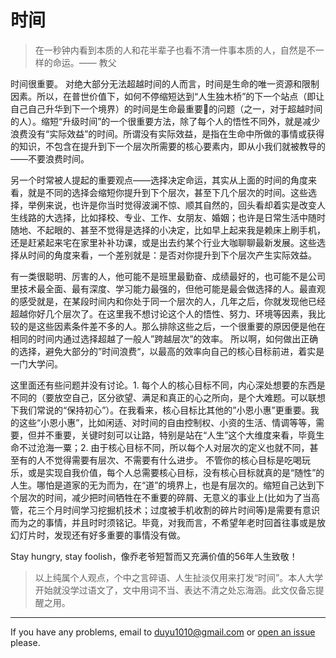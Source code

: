 # 时间

> 在一秒钟内看到本质的人和花半辈子也看不清一件事本质的人，自然是不一样的命运。—— 教父


时间很重要。
对绝大部分无法超越时间的人而言，时间是生命的唯一资源和限制因素。所以，在普世价值下，如何不停缩短达到“人生独木桥”的下一个站点（即让自己自己升华到下一个境界）的时间是生命最重要的问题（之一，对于超越时间的人）。缩短“升级时间”的一个很重要方法，除了每个人的悟性不同外，就是减少浪费没有“实际效益”的时间。所谓没有实际效益，是指在生命中所做的事情或获得的知识，不包含在提升到下一个层次所需要的核心要素内，即从小我们就被教导的——不要浪费时间。


另一个时常被人提起的重要观点——选择决定命运，其实从上面的时间的角度来看，就是不同的选择会缩短你提升到下个层次，甚至下几个层次的时间。这些选择，举例来说，也许是你当时觉得波澜不惊、顺其自然的，回头看却着实是改变人生线路的大选择，比如择校、专业、工作、女朋友、婚姻；也许是日常生活中随时随地、不起眼的、甚至不觉得是选择的小决定，比如早上起来我是赖床上刷手机，还是赶紧起来宅在家里补补功课，或是出去约某个行业大咖聊聊最新发展。这些选择从时间的角度来看，一个差别就是：是否对你提升到下个层次产生实际效益。


有一类很聪明、厉害的人，他可能不是班里最勤奋、成绩最好的，也可能不是公司里技术最全面、最有深度、学习能力最强的，但他可能是最会做选择的人。最直观的感受就是，在某段时间内和你处于同一个层次的人，几年之后，你就发现他已经超越你好几个层次了。在这里我不想讨论这个人的悟性、努力、环境等因素，我比较的是这些因素条件差不多的人。那么排除这些之后，一个很重要的原因便是他在相同的时间内通过选择超越了一般人”跨越层次”的效率。
所以啊，如何做出正确的选择，避免大部分的”时间浪费“，以最高的效率向自己的核心目标前进，着实是一门大学问。


这里面还有些问题并没有讨论。1. 每个人的核心目标不同，内心深处想要的东西是不同的（要放空自己，区分欲望、满足和真正的心之所向，是个大难题。可以联想下我们常说的“保持初心”）。在我看来，核心目标比其他的”小恩小惠”更重要。我的这些“小恩小惠”，比如闲适、对时间的自由控制权、小资的生活、情调等等，需要，但并不重要，关键时刻可以让路，特别是站在“人生”这个大维度来看，毕竟生命不过沧海一粟；2. 由于核心目标不同，所以每个人对层次的定义也就不同，甚至有的人不觉得需要有层次、不需要有什么进步。
不管你的核心目标是吃喝玩乐，或是实现自我价值，每个人总需要核心目标，没有核心目标就真的是“随性”的人生。哪怕是道家的无为而为，在“道”的境界上，也是有层次的。缩短自己达到下个层次的时间，减少把时间牺牲在不重要的碎屑、无意义的事业上(比如为了当高管，花三个月时间学习挖掘机技术；过度被手机收割的碎片时间等)是需要有意识而为之的事情，并且时时须铭记。毕竟，对我而言，不希望年老时回首往事或是放幻灯片时，发现还有好多重要的事情没有做。 


Stay hungry, stay foolish，像乔老爷短暂而又充满价值的56年人生致敬！

> 以上纯属个人观点，个中之言碎语、人生扯淡仅用来打发“时间”。本人大学开始就没学过语文了，文中用词不当、表达不清之处忘海涵。此文仅备忘提醒之用。

---
If you have any problems, email to duyu1010@gmail.com or  [open an issue](https://github.com/bigyelow/bigyelow.github.io/issues/new) please.